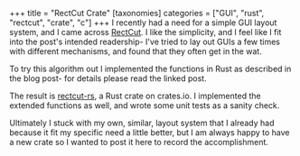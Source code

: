 +++
title = "RectCut Crate"
[taxonomies]
categories = ["GUI", "rust", "rectcut", "crate", "c"]
+++
I recently had a need for a simple GUI layout system, and I came across
[RectCut](https://halt.software/dead-simple-layouts/). I like the simplicity,
and I feel like I fit into the post's intended readership- I've tried to lay
out GUIs a few times with different mechanisms, and found that they often get
in the wat.

To try this algorithm out I implemented the functions in Rust as described in
the blog post- for details please read the linked post.


The result is [rectcut-rs](https://crates.io/crates/rectcut-rs), a Rust crate
on crates.io. I implemented the extended functions as well, and wrote some unit
tests as a sanity check. 


Ultimately I stuck with my own, similar, layout system that I already had
because it fit my specific need a little better, but I am always happy to have
a new crate so I wanted to post it here to record the accomplishment.

